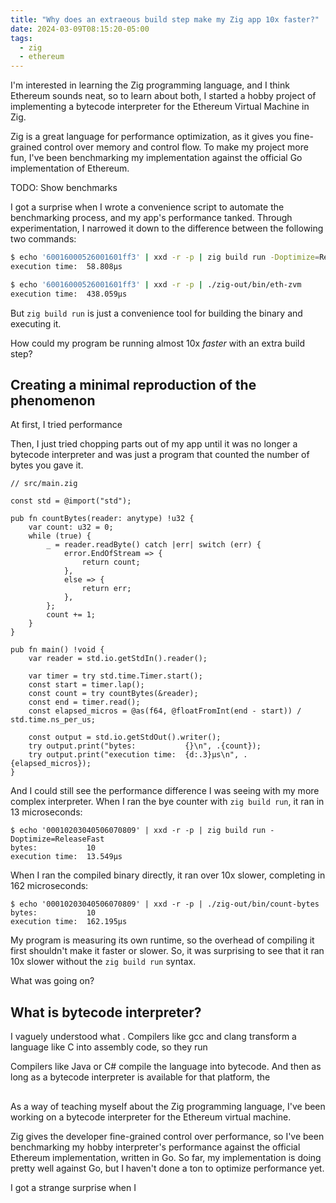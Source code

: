 ```yaml
---
title: "Why does an extraeous build step make my Zig app 10x faster?"
date: 2024-03-09T08:15:20-05:00
tags:
  - zig
  - ethereum
---
```


I'm interested in learning the Zig programming language, and I think Ethereum sounds neat, so to learn about both, I started a hobby project of implementing a bytecode interpreter for the Ethereum Virtual Machine in Zig.

Zig is a great language for performance optimization, as it gives you fine-grained control over memory and control flow. To make my project more fun, I've been benchmarking my implementation against the official Go implementation of Ethereum.

TODO: Show benchmarks

I got a surprise when I wrote a convenience script to automate the benchmarking process, and my app's performance tanked. Through experimentation, I narrowed it down to the difference between the following two commands:

```bash
$ echo '60016000526001601ff3' | xxd -r -p | zig build run -Doptimize=ReleaseFast
execution time:  58.808µs
```

```bash
$ echo '60016000526001601ff3' | xxd -r -p | ./zig-out/bin/eth-zvm
execution time:  438.059µs
```

But `zig build run` is just a convenience tool for building the binary and executing it.

How could my program be running almost 10x _faster_ with an extra build step?

## Creating a minimal reproduction of the phenomenon

At first, I tried performance

Then, I just tried chopping parts out of my app until it was no longer a bytecode interpreter and was just a program that counted the number of bytes you gave it.

```zig
// src/main.zig

const std = @import("std");

pub fn countBytes(reader: anytype) !u32 {
    var count: u32 = 0;
    while (true) {
        _ = reader.readByte() catch |err| switch (err) {
            error.EndOfStream => {
                return count;
            },
            else => {
                return err;
            },
        };
        count += 1;
    }
}

pub fn main() !void {
    var reader = std.io.getStdIn().reader();

    var timer = try std.time.Timer.start();
    const start = timer.lap();
    const count = try countBytes(&reader);
    const end = timer.read();
    const elapsed_micros = @as(f64, @floatFromInt(end - start)) / std.time.ns_per_us;

    const output = std.io.getStdOut().writer();
    try output.print("bytes:           {}\n", .{count});
    try output.print("execution time:  {d:.3}µs\n", .{elapsed_micros});
}
```

And I could still see the performance difference I was seeing with my more complex interpreter. When I ran the bye counter with `zig build run`, it ran in 13 microseconds:

```
$ echo '00010203040506070809' | xxd -r -p | zig build run -Doptimize=ReleaseFast
bytes:           10
execution time:  13.549µs
```

When I ran the compiled binary directly, it ran over 10x slower, completing in 162 microseconds:

```
$ echo '00010203040506070809' | xxd -r -p | ./zig-out/bin/count-bytes
bytes:           10
execution time:  162.195µs
```

My program is measuring its own runtime, so the overhead of compiling it first shouldn't make it faster or slower. So, it was surprising to see that it ran 10x slower without the `zig build run` syntax.

What was going on?

## What is bytecode interpreter?

I vaguely understood what . Compilers like gcc and clang transform a language like C into assembly code, so they run

Compilers like Java or C# compile the language into bytecode. And then as long as a bytecode interpreter is available for that platform, the

##

As a way of teaching myself about the Zig programming language, I've been working on a bytecode interpreter for the Ethereum virtual machine.

Zig gives the developer fine-grained control over performance, so I've been benchmarking my hobby interpreter's performance against the official Ethereum implementation, written in Go. So far, my implementation is doing pretty well against Go, but I haven't done a ton to optimize performance yet.

I got a strange surprise when I

